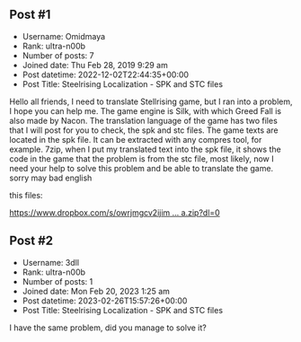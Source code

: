 ## Post #1
- Username: Omidmaya
- Rank: ultra-n00b
- Number of posts: 7
- Joined date: Thu Feb 28, 2019 9:29 am
- Post datetime: 2022-12-02T22:44:35+00:00
- Post Title: Steelrising Localization - SPK and STC files

Hello all friends, I need to translate Stellrising game, but I ran into a problem, I hope you can help me. The game engine is Silk, with which Greed Fall is also made by Nacon. The translation language of the game has two files that I will post for you to check, the spk and stc files. The game texts are located in the spk file. It can be extracted with any compres tool, for example. 7zip, when I put my translated text into the spk file, it shows the code in the game that the problem is from the stc file, most likely, now I need your help to solve this problem and be able to translate the game.
sorry may bad english

this files:

[https://www.dropbox.com/s/owrjmgcv2ijim ... a.zip?dl=0](https://www.dropbox.com/s/owrjmgcv2ijim17/loc_eng_data.zip?dl=0)
## Post #2
- Username: 3dll
- Rank: ultra-n00b
- Number of posts: 1
- Joined date: Mon Feb 20, 2023 1:25 am
- Post datetime: 2023-02-26T15:57:26+00:00
- Post Title: Steelrising Localization - SPK and STC files

I have the same problem, did you manage to solve it?
